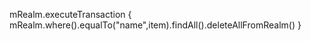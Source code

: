 mRealm.executeTransaction {
                    mRealm.where<Book>().equalTo("name",item).findAll().deleteAllFromRealm()
                }
